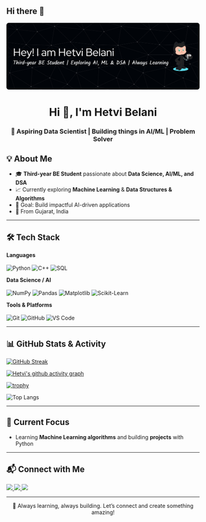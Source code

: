 ## Hi there 👋


<!-- Banner / Header Image -->
<!-- Optional: You can create one using Canva or similar tools and host it on GitHub or an image CDN -->
<p align="center">
  <img src="https://github.com/hetvi1422/hetvi1422/blob/main/github-header-banner%20(1).png" />
</p>

<!-- Title -->
<h1 align="center">Hi 👋, I'm Hetvi Belani</h1>
<h3 align="center">🚀 Aspiring Data Scientist | Building things in AI/ML | Problem Solver</h3>

## 💡 About Me  
- 🎓 **Third-year BE Student** passionate about **Data Science, AI/ML, and DSA**   
- 📈 Currently exploring **Machine Learning** & **Data Structures & Algorithms**  
- 🎯 Goal: Build impactful AI-driven applications
- 📍 From Gujarat, India  

---

## 🛠️ Tech Stack

**Languages**  
<br>
![Python](https://img.shields.io/badge/Python-FFD43B?style=for-the-badge&logo=python&logoColor=306998)
![C++](https://img.shields.io/badge/C++-00599C?style=for-the-badge&logo=cplusplus&logoColor=white)
![SQL](https://img.shields.io/badge/SQL-00618A?style=for-the-badge&logo=postgresql&logoColor=white)

**Data Science / AI**  
<br>
![NumPy](https://img.shields.io/badge/NumPy-4DABCF?style=for-the-badge&logo=numpy&logoColor=013243)
![Pandas](https://img.shields.io/badge/Pandas-150458?style=for-the-badge&logo=pandas&logoColor=white)
![Matplotlib](https://img.shields.io/badge/Matplotlib-ffffff?style=for-the-badge&logo=plotly&logoColor=013243)
![Scikit-Learn](https://img.shields.io/badge/Scikit--Learn-F7931E?style=for-the-badge&logo=scikit-learn&logoColor=white)

**Tools & Platforms**  
<br>
![Git](https://img.shields.io/badge/Git-F05032?style=for-the-badge&logo=git&logoColor=white)
![GitHub](https://img.shields.io/badge/GitHub-100000?style=for-the-badge&logo=github&logoColor=white)
![VS Code](https://img.shields.io/badge/VS%20Code-0078d7?style=for-the-badge&logo=visualstudiocode&logoColor=white)


---

## 📊 GitHub Stats & Activity

<!-- GitHub Streak -->
[![GitHub Streak](https://streak-stats.demolab.com?user=hetvi1422&theme=tokyonight&hide_border=true)](https://git.io/streak-stats)

<!-- Activity Graph -->
[![Hetvi's github activity graph](https://github-readme-activity-graph.vercel.app/graph?username=hetvi1422&theme=tokyo-night)](https://github.com/hetvi1422)

<!-- Trophies -->
[![trophy](https://github-profile-trophy.vercel.app/?username=hetvi1422&theme=tokyonight&no-frame=true&no-bg=true&margin-w=15)](https://github.com/ryo-ma/github-profile-trophy)

<!-- Languages -->
![Top Langs](https://github-readme-stats.vercel.app/api/top-langs/?username=hetvi1422&layout=compact&theme=tokyonight)


---

## 🌱 Current Focus  
- Learning **Machine Learning algorithms** and building **projects** with Python   

---

## 📬 Connect with Me  

<p align="left">
  <a href="https://www.linkedin.com/in/hetvi-belani-385506286/" target="_blank">
    <img src="https://img.shields.io/badge/-LinkedIn-0077B5?style=flat&logo=linkedin" />
  </a>
  <a href="mailto:hetvibelani@gmail.com">
    <img src="https://img.shields.io/badge/-Email-D14836?style=flat&logo=gmail&logoColor=white" />
  </a>
  <a href="https://leetcode.com/u/741mdzh4s3/">
    <img src="https://img.shields.io/badge/-LeetCode-FFA116?style=flat&logo=leetcode&logoColor=black" />
  </a>
</p>

---

<p align="center">💙 Always learning, always building. Let’s connect and create something amazing!</p>
